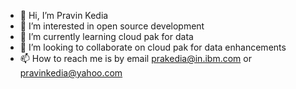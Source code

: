 - 👋 Hi, I’m Pravin Kedia
- 👀 I’m interested in open source development
- 🌱 I’m currently learning cloud pak for data
- 💞️ I’m looking to collaborate on cloud pak for data enhancements
- 📫 How to reach me is by email prakedia@in.ibm.com or pravinkedia@yahoo.com

<!---
pravinkedia/pravinkedia is a ✨ special ✨ repository because its `README.md` (this file) appears on your GitHub profile.
You can click the Preview link to take a look at your changes.
--->
